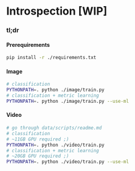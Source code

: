 # Introspection [WIP]

### tl;dr

#### Prerequirements
```bash
pip install -r ./requirements.txt
```

#### Image
```bash
# classification
PYTHONPATH=. python ./image/train.py
# classification + metric learning
PYTHONPATH=. python ./image/train.py --use-ml
```

#### Video
```bash
# go through data/scripts/readme.md
# classification
# ~11GB GPU required ;)
PYTHONPATH=. python ./video/train.py
# classification + metric learning
# ~20GB GPU required ;)
PYTHONPATH=. python ./video/train.py --use-ml
```
